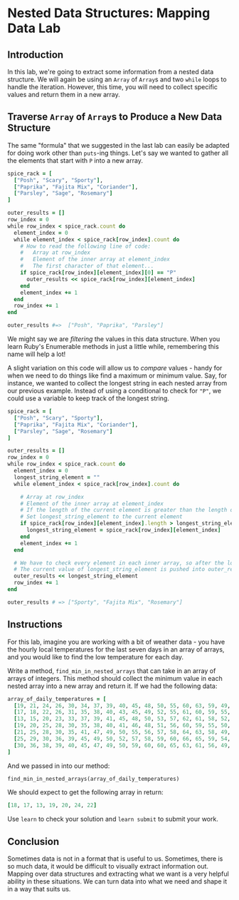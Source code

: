  # Nested Data Structures: Mapping Data Lab

## Introduction

In this lab, we're going to extract some information from a nested data
structure. We will again be using an `Array` of `Array`s and two `while` loops
to handle the iteration. However, this time, you will need to collect specific
values and return them in a new array.

## Traverse `Array` of `Array`s to Produce a New Data Structure

The same "formula" that we suggested in the last lab can easily be adapted for
doing work other than `puts`-ing things. Let's say we wanted to gather all the
elements that start with `P` into a new array.

```rb
spice_rack = [
  ["Posh", "Scary", "Sporty"],
  ["Paprika", "Fajita Mix", "Coriander"],
  ["Parsley", "Sage", "Rosemary"]
]

outer_results = []
row_index = 0
while row_index < spice_rack.count do
  element_index = 0
  while element_index < spice_rack[row_index].count do
    # How to read the following line of code:
    #   Array at row_index
    #   Element of the inner array at element_index
    #   The first character of that element...
    if spice_rack[row_index][element_index][0] == "P"
      outer_results << spice_rack[row_index][element_index]
    end
    element_index += 1
  end
  row_index += 1
end

outer_results #=>  ["Posh", "Paprika", "Parsley"]
```

We might say we are _filtering_ the values in this data structure. When you
learn Ruby's Enumerable methods in just a little while, remembering this name
will help a lot!

A slight variation on this code will allow us to _compare_ values - handy for
when we need to do things like find a maximum or minimum value. Say, for
instance, we wanted to collect the longest string in each nested array from our
previous example. Instead of using a conditional to check for `"P"`, we could
use a variable to keep track of the longest string.

```rb
spice_rack = [
  ["Posh", "Scary", "Sporty"],
  ["Paprika", "Fajita Mix", "Coriander"],
  ["Parsley", "Sage", "Rosemary"]
]

outer_results = []
row_index = 0
while row_index < spice_rack.count do
  element_index = 0
  longest_string_element = ""
  while element_index < spice_rack[row_index].count do

    # Array at row_index
    # Element of the inner array at element_index
    # If the length of the current element is greater than the length of longest_string_element
    # Set longest_string_element to the current element
    if spice_rack[row_index][element_index].length > longest_string_element.length
      longest_string_element = spice_rack[row_index][element_index]
    end
    element_index += 1
  end

  # We have to check every element in each inner array, so after the loop finishes
  # The current value of longest_string_element is pushed into outer_results
  outer_results << longest_string_element
  row_index += 1
end

outer_results # => ["Sporty", "Fajita Mix", "Rosemary"]
```

## Instructions

For this lab, imagine you are working with a bit of weather data - you have the
hourly local temperatures for the last seven days in an array of arrays, and you
would like to find the low temperature for each day.

Write a method, `find_min_in_nested_arrays` that can take in an array of arrays
of integers. This method should collect the minimum value in each nested array
into a new array and return it. If we had the following data:

```rb
array_of_daily_temperatures = [
  [19, 21, 24, 26, 30, 34, 37, 39, 40, 45, 48, 50, 55, 60, 63, 59, 49, 45, 40, 39, 34, 32, 25, 18],
  [17, 18, 22, 26, 31, 35, 38, 40, 43, 45, 49, 52, 55, 61, 60, 59, 55, 49, 45, 38, 32, 30, 24, 19],
  [13, 15, 20, 23, 33, 37, 39, 41, 45, 48, 50, 53, 57, 62, 61, 58, 52, 48, 44, 36, 35, 31, 23, 20],
  [19, 20, 25, 28, 30, 35, 38, 40, 41, 46, 48, 51, 56, 60, 59, 55, 50, 45, 43, 39, 36, 34, 25, 24],
  [21, 25, 28, 30, 35, 41, 47, 49, 50, 55, 56, 57, 58, 64, 63, 58, 49, 44, 42, 36, 33, 33, 27, 20],
  [25, 29, 30, 36, 39, 45, 49, 50, 52, 57, 58, 59, 60, 66, 65, 59, 54, 49, 45, 40, 36, 30, 26, 24],
  [30, 36, 38, 39, 40, 45, 47, 49, 50, 59, 60, 60, 65, 63, 61, 56, 49, 43, 40, 39, 35, 32, 23, 22],
]
```

And we passed in into our method:

```rb
find_min_in_nested_arrays(array_of_daily_temperatures)
```

We should expect to get the following array in return:

```rb
[18, 17, 13, 19, 20, 24, 22]
```

Use `learn` to check your solution and `learn submit` to submit your work.

## Conclusion

Sometimes data is not in a format that is useful to us. Sometimes, there is so much data, it
would be difficult to visually extract information out. Mapping over data structures and extracting
what we want is a very helpful ability in these situations. We can turn data into what we need and
shape it in a way that suits us.
